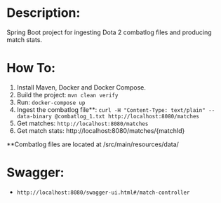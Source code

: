 # Description:
Spring Boot project for ingesting Dota 2 combatlog files and producing match stats.

# How To:
1. Install Maven, Docker and Docker Compose.
2. Build the project: `mvn clean verify`
3. Run: `docker-compose up`
4. Ingest the combatlog file**: `curl -H "Content-Type: text/plain" --data-binary @combatlog_1.txt http://localhost:8080/matches`
5. Get matches: `http://localhost:8080/matches`
6. Get match stats: http://localhost:8080/matches/{matchId}

**Combatlog files are located at /src/main/resources/data/

# Swagger:
- `http://localhost:8080/swagger-ui.html#/match-controller`